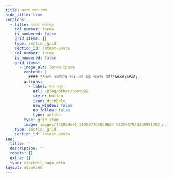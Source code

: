 ```yaml
---
title: অন্যান্য সকল তর্জমা
hide_title: true
sections:
  - title: অন্যান্য তর্জমাসমূহ
    col_number: three
    is_numbered: false
    grid_items: []
    type: section_grid
    section_id: latest-posts
  - col_number: three
    is_numbered: false
    grid_items:
      - image_alt: lorem-ipsum
        content: |
          #### **জেমস বাল্ডউইনের কাছে লেখা হান্না আরেন্টের চিঠি**&#xA;&#xA;
        actions:
          - label: পড়ে দেখুন
            url: /blog/other/post002
            style: button
            icon: dribbble
            new_window: false
            no_follow: false
            type: action
        type: grid_item
        image: images/148858695_119007366810608_1325987084406991202_n.jpg
    type: section_grid
    section_id: latest-posts
seo:
  title: ''
  description: ''
  robots: []
  extra: []
  type: stackbit_page_meta
layout: advanced
---
```

